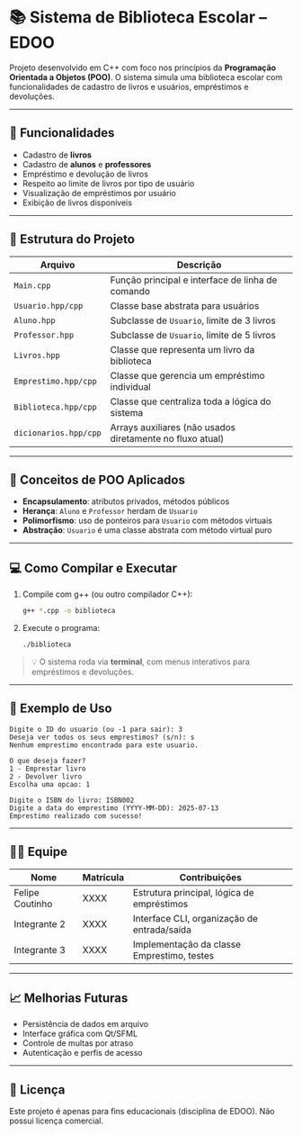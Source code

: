 
# 📚 Sistema de Biblioteca Escolar – EDOO

Projeto desenvolvido em C++ com foco nos princípios da **Programação Orientada a Objetos (POO)**. O sistema simula uma biblioteca escolar com funcionalidades de cadastro de livros e usuários, empréstimos e devoluções.

---

## 🚀 Funcionalidades

- Cadastro de **livros**
- Cadastro de **alunos** e **professores**
- Empréstimo e devolução de livros
- Respeito ao limite de livros por tipo de usuário
- Visualização de empréstimos por usuário
- Exibição de livros disponíveis

---

## 🧱 Estrutura do Projeto

| Arquivo              | Descrição                                                  |
|----------------------|------------------------------------------------------------|
| `Main.cpp`           | Função principal e interface de linha de comando           |
| `Usuario.hpp/cpp`    | Classe base abstrata para usuários                         |
| `Aluno.hpp`          | Subclasse de `Usuario`, limite de 3 livros                 |
| `Professor.hpp`      | Subclasse de `Usuario`, limite de 5 livros                 |
| `Livros.hpp`         | Classe que representa um livro da biblioteca               |
| `Emprestimo.hpp/cpp` | Classe que gerencia um empréstimo individual               |
| `Biblioteca.hpp/cpp` | Classe que centraliza toda a lógica do sistema             |
| `dicionarios.hpp/cpp`| Arrays auxiliares (não usados diretamente no fluxo atual)  |

---

## 🧬 Conceitos de POO Aplicados

- **Encapsulamento**: atributos privados, métodos públicos
- **Herança**: `Aluno` e `Professor` herdam de `Usuario`
- **Polimorfismo**: uso de ponteiros para `Usuario` com métodos virtuais
- **Abstração**: `Usuario` é uma classe abstrata com método virtual puro

---

## 💻 Como Compilar e Executar

1. Compile com g++ (ou outro compilador C++):
   ```bash
   g++ *.cpp -o biblioteca
   ```

2. Execute o programa:
   ```bash
   ./biblioteca
   ```

> 💡 O sistema roda via **terminal**, com menus interativos para empréstimos e devoluções.

---

## 📌 Exemplo de Uso

```text
Digite o ID do usuario (ou -1 para sair): 3
Deseja ver todos os seus emprestimos? (s/n): s
Nenhum emprestimo encontrado para este usuario.

O que deseja fazer?
1 - Emprestar livro
2 - Devolver livro
Escolha uma opcao: 1

Digite o ISBN do livro: ISBN002
Digite a data do emprestimo (YYYY-MM-DD): 2025-07-13
Emprestimo realizado com sucesso!
```

---

## 👨‍💻 Equipe

| Nome               | Matrícula | Contribuições                                 |
|--------------------|-----------|-----------------------------------------------|
| Felipe Coutinho    | XXXX      | Estrutura principal, lógica de empréstimos    |
| Integrante 2       | XXXX      | Interface CLI, organização de entrada/saída   |
| Integrante 3       | XXXX      | Implementação da classe Emprestimo, testes    |

---

## 📈 Melhorias Futuras

- Persistência de dados em arquivo
- Interface gráfica com Qt/SFML
- Controle de multas por atraso
- Autenticação e perfis de acesso

---

## 🧾 Licença

Este projeto é apenas para fins educacionais (disciplina de EDOO). Não possui licença comercial.
